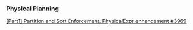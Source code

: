 
### Physical Planning

[[Part1] Partition and Sort Enforcement, PhysicalExpr enhancement #3969](https://github.com/apache/arrow-datafusion/pull/3969)